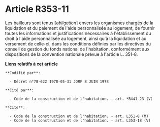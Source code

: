 # Article R353-11

Les bailleurs sont tenus [*obligation*] envers les organismes chargés de la liquidation et du paiement de l'aide
personnalisée au logement, de fournir toutes les informations et justifications nécessaires à l'établissement du droit à
l'aide personnalisée au logement, ainsi qu'à la liquidation et au versement de celle-ci, dans les conditions définies par les
directives du conseil de gestion du fonds national de l'habitation, conformément aux dispositions de la convention nationale
prévue à l'article L. 351-8.

**Liens relatifs à cet article**

	**Codifié par**:

	  - Décret n°78-622 1978-05-31 JORF 8 JUIN 1978

	**Cité par**:

	  - Code de la construction et de l'habitation. - art. *R441-23 (V)

	**Cite**:

	  - Code de la construction et de l'habitation. - art. L351-8 (M)
	  - Code de la construction et de l'habitation. - art. L353-18 (V)
